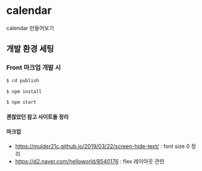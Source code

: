 # calendar
calendar 만들어보기

## 개발 환경 세팅 

### Front 마크업 개발 시 
```bash
$ cd publish

$ npm install

$ npm start 
```

#### 괜찮았던 참고 사이트들 정리 

#### 마크업
- https://mulder21c.github.io/2019/03/22/screen-hide-text/ : font size 0 정리
- https://d2.naver.com/helloworld/8540176 : flex 레이아웃 관련